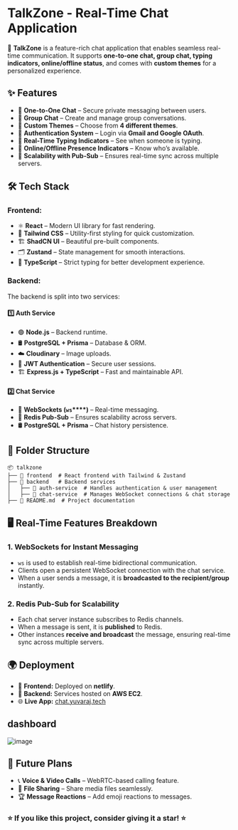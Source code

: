 # TalkZone - Real-Time Chat Application

🚀 **TalkZone** is a feature-rich chat application that enables seamless real-time communication. It supports **one-to-one chat, group chat, typing indicators, online/offline status**, and comes with **custom themes** for a personalized experience.

## ✨ Features

- 🔹 **One-to-One Chat** – Secure private messaging between users.
- 🔹 **Group Chat** – Create and manage group conversations.
- 🔹 **Custom Themes** – Choose from **4 different themes**.
- 🔹 **Authentication System** – Login via **Gmail and Google OAuth**.
- 🔹 **Real-Time Typing Indicators** – See when someone is typing.
- 🔹 **Online/Offline Presence Indicators** – Know who’s available.
- 🔹 **Scalability with Pub-Sub** – Ensures real-time sync across multiple servers.

## 🛠️ Tech Stack

### **Frontend:**

- ⚛️ **React** – Modern UI library for fast rendering.
- 🎨 **Tailwind CSS** – Utility-first styling for quick customization.
- 🏗 **ShadCN UI** – Beautiful pre-built components.
- 🗂 **Zustand** – State management for smooth interactions.
- 🚀 **TypeScript** – Strict typing for better development experience.

### **Backend:**

The backend is split into two services:

#### **1️⃣ Auth Service**

- 🟢 **Node.js** – Backend runtime.
- 🛢 **PostgreSQL + Prisma** – Database & ORM.
- ☁️ **Cloudinary** – Image uploads.
- 🔐 **JWT Authentication** – Secure user sessions.
- 🏗 **Express.js + TypeScript** – Fast and maintainable API.

#### **2️⃣ Chat Service**

- 🔌 **WebSockets (********`ws`********\*\*\*\*)** – Real-time messaging.
- 🔄 **Redis Pub-Sub** – Ensures scalability across servers.
- 🛢 **PostgreSQL + Prisma** – Chat history persistence.

## 📂 Folder Structure

```
📦 talkzone
├── 📂 frontend  # React frontend with Tailwind & Zustand
├── 📂 backend   # Backend services
│   ├── 📂 auth-service  # Handles authentication & user management
│   ├── 📂 chat-service  # Manages WebSocket connections & chat storage
├── 📄 README.md  # Project documentation
```

## 🖥️ Real-Time Features Breakdown

### **1. WebSockets for Instant Messaging**

- `ws` is used to establish real-time bidirectional communication.
- Clients open a persistent WebSocket connection with the chat service.
- When a user sends a message, it is **broadcasted to the recipient/group** instantly.

### **2. Redis Pub-Sub for Scalability**

- Each chat server instance subscribes to Redis channels.
- When a message is sent, it is **published** to Redis.
- Other instances **receive and broadcast** the message, ensuring real-time sync across multiple servers.

## 🌍 Deployment

- 🚀 **Frontend:** Deployed on **netlify**.
- 🚀 **Backend:** Services hosted on **AWS EC2**.
- 🌐 **Live App:** [chat.yuvaraj.tech](https://chat.yuvaraj.tech)


## dashboard

![image](https://res.cloudinary.com/duyjktpqs/image/upload/f_auto,q_auto/v1/github-readme/bltiv0nsbsycona043u3)


## 🔮 Future Plans

- 📞 **Voice & Video Calls** – WebRTC-based calling feature.
- 📎 **File Sharing** – Share media files seamlessly.
- 🏆 **Message Reactions** – Add emoji reactions to messages.


### ⭐ If you like this project, consider giving it a star! ⭐